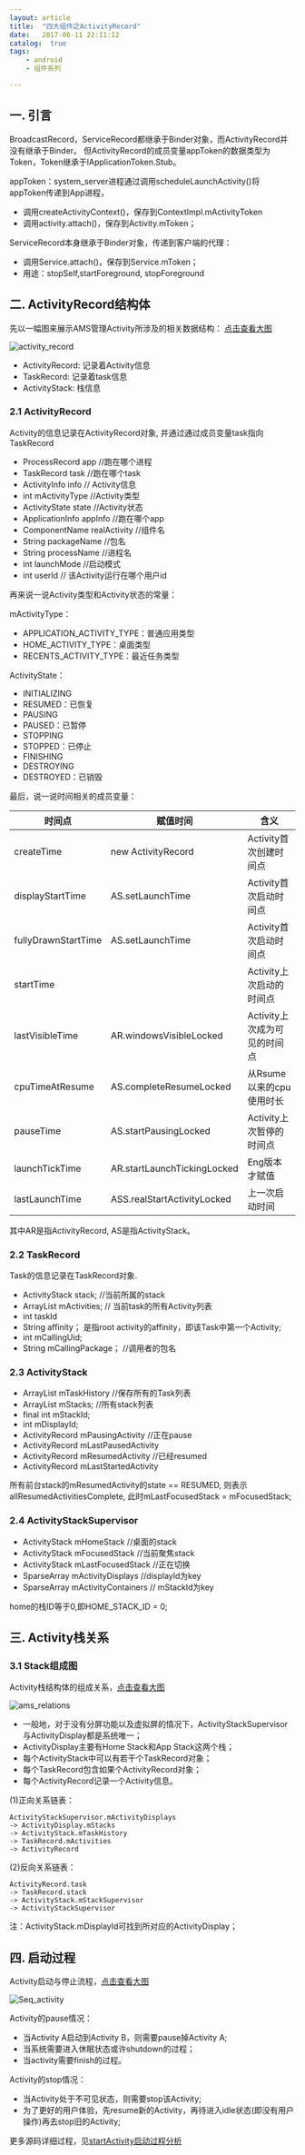 ```yaml
---
layout: article
title:  "四大组件之ActivityRecord"
date:   2017-06-11 22:11:12
catalog:  true
tags:
    - android
    - 组件系列

---
```


## 一. 引言

BroadcastRecord，ServiceRecord都继承于Binder对象，而ActivityRecord并没有继承于Binder。
但ActivityRecord的成员变量appToken的数据类型为Token，Token继承于IApplicationToken.Stub。

appToken：system_server进程通过调用scheduleLaunchActivity()将appToken传递到App进程，
  - 调用createActivityContext()，保存到ContextImpl.mActivityToken
  - 调用activity.attach()，保存到Activity.mToken；

ServiceRecord本身继承于Binder对象，传递到客户端的代理：
  - 调用Service.attach()，保存到Service.mToken；
  - 用途：stopSelf,startForeground, stopForeground
  
## 二. ActivityRecord结构体

先以一幅图来展示AMS管理Activity所涉及的相关数据结构：
[点击查看大图](https://panard313.github.io/images/ams/activity/activity_record.jpg)

![activity_record](/images/ams/activity/activity_record.jpg)


- ActivityRecord: 记录着Activity信息
- TaskRecord: 记录着task信息
- ActivityStack: 栈信息


### 2.1 ActivityRecord

Activity的信息记录在ActivityRecord对象, 并通过通过成员变量task指向TaskRecord

- ProcessRecord app //跑在哪个进程
- TaskRecord task  //跑在哪个task
- ActivityInfo info // Activity信息
- int mActivityType //Activity类型
- ActivityState state //Activity状态
- ApplicationInfo appInfo //跑在哪个app
- ComponentName realActivity //组件名
- String packageName //包名
- String processName //进程名
- int launchMode //启动模式
- int userId // 该Activity运行在哪个用户id


再来说一说Activity类型和Activity状态的常量：

mActivityType：

  - APPLICATION_ACTIVITY_TYPE：普通应用类型
  - HOME_ACTIVITY_TYPE：桌面类型
  - RECENTS_ACTIVITY_TYPE：最近任务类型

ActivityState：

  - INITIALIZING
  - RESUMED：已恢复
  - PAUSING
  - PAUSED：已暂停
  - STOPPING
  - STOPPED：已停止
  - FINISHING
  - DESTROYING
  - DESTROYED：已销毁

最后，说一说时间相关的成员变量：

|时间点|赋值时间|含义|
|---|---|---|
|createTime|new ActivityRecord|Activity首次创建时间点
|displayStartTime|AS.setLaunchTime|Activity首次启动时间点
|fullyDrawnStartTime|AS.setLaunchTime|Activity首次启动时间点
|startTime||Activity上次启动的时间点
|lastVisibleTime|AR.windowsVisibleLocked|Activity上次成为可见的时间点
|cpuTimeAtResume|AS.completeResumeLocked|从Rsume以来的cpu使用时长
|pauseTime|AS.startPausingLocked|Activity上次暂停的时间点
|launchTickTime|AR.startLaunchTickingLocked|Eng版本才赋值
|lastLaunchTime|ASS.realStartActivityLocked|上一次启动时间

其中AR是指ActivityRecord, AS是指ActivityStack。

### 2.2 TaskRecord
Task的信息记录在TaskRecord对象.

- ActivityStack stack; //当前所属的stack
- ArrayList<ActivityRecord> mActivities; // 当前task的所有Activity列表
- int taskId
- String affinity； 是指root activity的affinity，即该Task中第一个Activity;
- int mCallingUid;
- String mCallingPackage； //调用者的包名


### 2.3 ActivityStack

- ArrayList<TaskRecord> mTaskHistory  //保存所有的Task列表
- ArrayList<ActivityStack> mStacks; //所有stack列表
- final int mStackId;
- int mDisplayId;
- ActivityRecord mPausingActivity //正在pause
- ActivityRecord mLastPausedActivity
- ActivityRecord mResumedActivity  //已经resumed
- ActivityRecord mLastStartedActivity

所有前台stack的mResumedActivity的state == RESUMED, 则表示allResumedActivitiesComplete, 此时mLastFocusedStack = mFocusedStack;

### 2.4 ActivityStackSupervisor

- ActivityStack mHomeStack //桌面的stack
- ActivityStack mFocusedStack //当前聚焦stack
- ActivityStack mLastFocusedStack //正在切换
- SparseArray<ActivityDisplay> mActivityDisplays  //displayId为key
- SparseArray<ActivityContainer> mActivityContainers // mStackId为key

home的栈ID等于0,即HOME_STACK_ID = 0;

## 三. Activity栈关系

### 3.1 Stack组成图

Activity栈结构体的组成关系，[点击查看大图](https://panard313.github.io/images/ams/activity/ams_relations.jpg)

![ams_relations](/images/ams/activity/ams_relations.jpg)

- 一般地，对于没有分屏功能以及虚拟屏的情况下，ActivityStackSupervisor与ActivityDisplay都是系统唯一；
- ActivityDisplay主要有Home Stack和App Stack这两个栈；
- 每个ActivityStack中可以有若干个TaskRecord对象；
- 每个TaskRecord包含如果个ActivityRecord对象；
- 每个ActivityRecord记录一个Activity信息。

(1)正向关系链表：

    ActivityStackSupervisor.mActivityDisplays 
    -> ActivityDisplay.mStacks 
    -> ActivityStack.mTaskHistory 
    -> TaskRecord.mActivities 
    -> ActivityRecord

(2)反向关系链表：

    ActivityRecord.task 
    -> TaskRecord.stack 
    -> ActivityStack.mStackSupervisor
    -> ActivityStackSupervisor

注：ActivityStack.mDisplayId可找到所对应的ActivityDisplay；


## 四. 启动过程

Activity启动与停止流程，[点击查看大图](https://panard313.github.io/images/ams/activity/Seq_activity.jpg)

![Seq_activity](/images/ams/activity/Seq_activity.jpg)

Activity的pause情况： 

- 当Activity A启动到Activity B，则需要pause掉Activity A;
- 当系统需要进入休眠状态或许shutdown的过程；
- 当activity需要finish的过程。

Activity的stop情况：

- 当Activity处于不可见状态，则需要stop该Activity;
- 为了更好的用户体验，先resume新的Activity，再待进入idle状态(即没有用户操作)再去stop旧的Activity;

更多源码详细过程，见[startActivity启动过程分析](https://panard313.github.io/2016/03/12/start-activity/)
